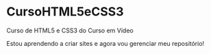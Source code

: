 # CursoHTML5eCSS3
 Curso de HTML5 e CSS3 do Curso em Vídeo


Estou aprendendo a criar sites e agora vou gerenciar meu repositório!